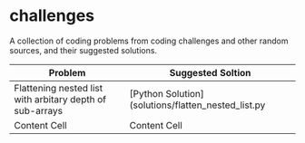 # challenges
A collection of coding problems from coding challenges and other random sources, and their suggested solutions. 


| Problem                                                   | Suggested Soltion |
| --------------------------------------------------------- | ----------------------------------------------------|
| Flattening nested list with arbitary depth of sub-arrays  | [Python Solution] (solutions/flatten_nested_list.py |
| Content Cell                                              | Content Cell                                        |
